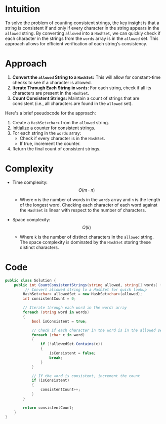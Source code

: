 # Intuition
To solve the problem of counting consistent strings, the key insight is that a string is consistent if and only if every character in the string appears in the `allowed` string. By converting `allowed` into a `HashSet`, we can quickly check if each character in the strings from the `words` array is in the `allowed` set. This approach allows for efficient verification of each string's consistency.

# Approach
1. **Convert the `allowed` String to a `HashSet`:** This will allow for constant-time checks to see if a character is allowed.
2. **Iterate Through Each String in `words`:** For each string, check if all its characters are present in the `HashSet`.
3. **Count Consistent Strings:** Maintain a count of strings that are consistent (i.e., all characters are found in the `allowed` set).

Here's a brief pseudocode for the approach:
1. Create a `HashSet<char>` from the `allowed` string.
2. Initialize a counter for consistent strings.
3. For each string in the `words` array:
   - Check if every character is in the `HashSet`.
   - If true, increment the counter.
4. Return the final count of consistent strings.

# Complexity
- Time complexity: $$O(m \cdot n)$$
  - Where `m` is the number of words in the `words` array and `n` is the length of the longest word. Checking each character of each word against the `HashSet` is linear with respect to the number of characters.

- Space complexity: $$O(k)$$
  - Where `k` is the number of distinct characters in the `allowed` string. The space complexity is dominated by the `HashSet` storing these distinct characters.


# Code
```csharp []
public class Solution {
    public int CountConsistentStrings(string allowed, string[] words) {
         // Convert allowed string to a HashSet for quick lookup
        HashSet<char> allowedSet = new HashSet<char>(allowed);
        int consistentCount = 0;

        // Iterate through each word in the words array
        foreach (string word in words)
        {
            bool isConsistent = true;

            // Check if each character in the word is in the allowed set
            foreach (char c in word)
            {
                if (!allowedSet.Contains(c))
                {
                    isConsistent = false;
                    break;
                }
            }

            // If the word is consistent, increment the count
            if (isConsistent)
            {
                consistentCount++;
            }
        }

        return consistentCount;
    }
}
```
